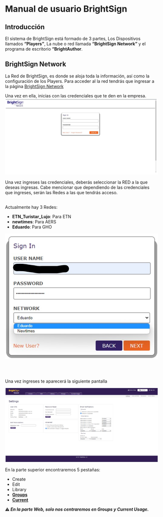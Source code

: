 # Manual de usuario BrightSign

## Introducción

El sistema de BrightSign está formado de 3 partes, Los Dispositivos llamados **“Players”**, La nube o red llamada **“BrightSign Network”** y el programa de escritorio **“BrightAuthor**.

## BrightSign Network

La Red de BrightSign, es donde se aloja toda la información, así como la configuración de los Players.  Para acceder al la red tendrás que ingresar a la página [BrightSign Network](https://www.brightsignnetwork.com/signin.aspx?ReturnUrl=%2fusage.aspx)

Una vez en ella, inicias con las credenciales que te den en la empresa.
![Network Pantalla de inicio](/img/network_pantalla_de_inicio.jpg)

Una vez ingreses las credenciales, deberás seleccionar la RED a la que deseas ingresas.
Cabe mencionar que dependiendo de las credenciales que ingreses, serán las Redes a las que tendrás acceso.<br><br>

Actualmente hay 3 Redes:

* **ETN_Turistar_Lujo**: Para ETN
* **newtimes**: Para AERS
* **Eduardo**: Para GHO

<p align="center"><img src="./img/network_signIn.jpg" /></p>
<br><br>

Una vez ingreses te aparecerá la siguiente pantalla

<p align="center"><img src="./img/network_settings.jpg" /></p>

En la parte superior encontraremos 5 pestañas:

* Create
* Edit
* Library
* **[Groups](pages/network/network-groups.mkd)**
* **[Current](pages/network/network-current.mkd)**

<b> :warning: *En la parte Web, solo nos centraremos en Groups y Current Usage.*</b>